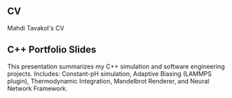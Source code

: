 ## CV
Mahdi Tavakol's CV

## C++ Portfolio Slides
This presentation summarizes my C++ simulation and software engineering projects.
Includes: Constant-pH simulation, Adaptive Biasing (LAMMPS plugin), Thermodynamic Integration, Mandelbrot Renderer, and Neural Network Framework.
